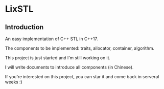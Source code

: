 # LixSTL

## Introduction

An easy implementation of C++ STL in C++17.

The components to be implemented: traits, allocator, container, algorithm.

This project is just started and I'm still working on it.

I will write documents to introduce all components (in Chinese).

If you're interested on this project, you can star it and come back in serveral weeks :)
